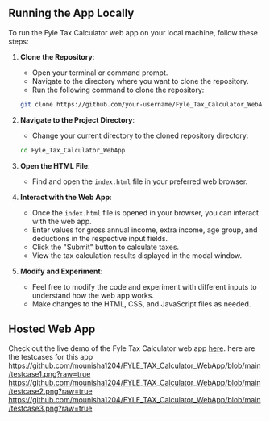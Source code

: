 
## Running the App Locally

To run the Fyle Tax Calculator web app on your local machine, follow these steps:

1. **Clone the Repository**: 
    - Open your terminal or command prompt.
    - Navigate to the directory where you want to clone the repository.
    - Run the following command to clone the repository:

    ```bash
    git clone https://github.com/your-username/Fyle_Tax_Calculator_WebApp.git
    ```

2. **Navigate to the Project Directory**:
    - Change your current directory to the cloned repository directory:

    ```bash
    cd Fyle_Tax_Calculator_WebApp
    ```

3. **Open the HTML File**:
    - Find and open the `index.html` file in your preferred web browser.

4. **Interact with the Web App**:
    - Once the `index.html` file is opened in your browser, you can interact with the web app.
    - Enter values for gross annual income, extra income, age group, and deductions in the respective input fields.
    - Click the "Submit" button to calculate taxes.
    - View the tax calculation results displayed in the modal window.

5. **Modify and Experiment**:
    - Feel free to modify the code and experiment with different inputs to understand how the web app works.
    - Make changes to the HTML, CSS, and JavaScript files as needed.

## Hosted Web App

Check out the live demo of the Fyle Tax Calculator web app [here](https://mounisha1204.github.io/FYLE_TAX_Calculator_WebApp/).
here are the testcases for this app
https://github.com/mounisha1204/FYLE_TAX_Calculator_WebApp/blob/main/testcase1.png?raw=true
https://github.com/mounisha1204/FYLE_TAX_Calculator_WebApp/blob/main/testcase2.png?raw=true
https://github.com/mounisha1204/FYLE_TAX_Calculator_WebApp/blob/main/testcase3.png?raw=true




